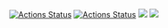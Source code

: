 [![Actions Status](https://github.com/Bishamontess/python-project-50/workflows/hexlet-check/badge.svg)](https://github.com/Bishamontess/python-project-50/actions) [![Actions Status](https://github.com/Bishamontess/python-project-50/workflows/pyci.yml/badge.svg)](https://github.com/Bishamontess/python-project-50/actions) <a href="https://codeclimate.com/github/Bishamontess/python-project-50/maintainability"><img src="https://api.codeclimate.com/v1/badges/59ebf8c500820e06fa06/maintainability" /></a> <a href="https://codeclimate.com/github/Bishamontess/python-project-50/test_coverage"><img src="https://api.codeclimate.com/v1/badges/59ebf8c500820e06fa06/test_coverage" /></a> 
